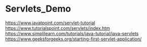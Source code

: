 # Servlets_Demo
https://www.javatpoint.com/servlet-tutorial
https://www.tutorialspoint.com/servlets/index.htm
https://www.simplilearn.com/tutorials/java-tutorial/java-servlets
https://www.geeksforgeeks.org/starting-first-servlet-application/
